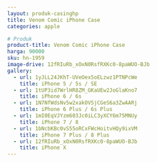 ```yaml
---
layout: produk-casinghp
title: Venom Comic iPhone Case
categories: apple

# Produk
product-title: Venom Comic iPhone Case
harga: 90000
sku: hn-1959
image-drive: 12fRIuRb_xOxN0RsfRXKc0-8paWUO-BJb
gallery:
  - url: 1yJLL24JKhT-UVeOex5oELzwz1PTNPcWe
    title: iPhone 5 / 5s / SE
  - url: 1tUP3id7WrlHR8ZM_GKaUEw2JoGlaKno7
    title: iPhone 6 / 6s
  - url: 1N7NfWdsNv5w2xakOVSjCGeS6a3ZwAARj
    title: iPhone 6 Plus / 6s Plus
  - url: 1mI0EqVJYzm603Jc0iLC3yXCY6m75MNUy
    title: iPhone 7 / 8
  - url: 1bNcbKBc0vS55oRCxFWcHoitvHQy9ixVM
    title: iPhone 7 Plus / 8 Plus
  - url: 12fRIuRb_xOxN0RsfRXKc0-8paWUO-BJb
    title: iPhone X
---
```

